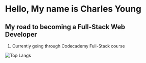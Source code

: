 # Hello, My name is Charles Young

## My road to becoming a Full-Stack Web Developer
1. Currently going through Codecademy Full-Stack course

![Top Langs](https://github-readme-stats.vercel.app/api/top-langs/?username=Youngpwd&theme=radical)
